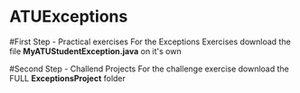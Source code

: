 # ATUExceptions

#First Step - Practical exercises
For the Exceptions Exercises download the file **MyATUStudentException.java** on it's own

#Second Step - Challend Projects
For the challenge exercise download the FULL **ExceptionsProject** folder
